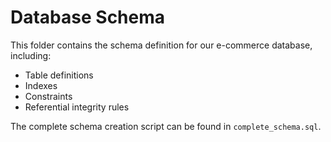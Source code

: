 
# Database Schema

This folder contains the schema definition for our e-commerce database, including:
- Table definitions
- Indexes
- Constraints
- Referential integrity rules

The complete schema creation script can be found in `complete_schema.sql`.
